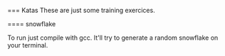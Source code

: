 === Katas
These are just some training exercices.

==== snowflake

To run just compile with gcc. It'll try to generate a random snowflake on your terminal.

